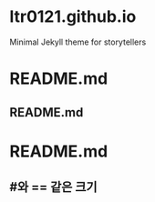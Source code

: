 # ltr0121.github.io
Minimal Jekyll theme for storytellers

README.md
===========
README.md
--------------
# README.md

## #와 == 같은 크기

